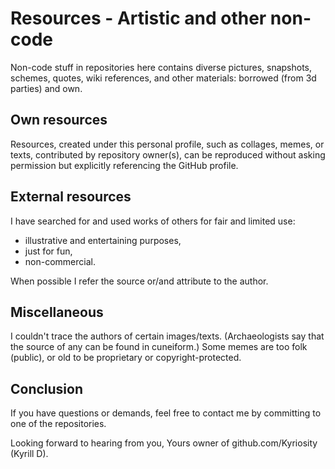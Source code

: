 # Resources - Artistic and other non-code 

Non-code stuff in repositories here contains diverse pictures, snapshots, schemes, quotes, wiki references, and other materials: borrowed (from 3d parties) and own.

## Own resources

Resources, created under this personal profile, such as collages, memes, or texts, contributed by repository owner(s), can be reproduced without asking permission but explicitly referencing the GitHub profile.

## External resources

I have searched for and used works of others for fair and limited use:

* illustrative and entertaining purposes,
* just for fun,
* non-commercial.

When possible I refer the source or/and attribute to the author.

## Miscellaneous

I couldn't trace the authors of certain images/texts. (Archaeologists say that the source of any can be found in cuneiform.) 
Some memes are too folk (public), or old to be proprietary or copyright-protected.

## Conclusion

If you have questions or demands, feel free to contact me by committing to one of the repositories.

Looking forward to hearing from you, 
Yours owner of github.com/Kyriosity (Kyrill D).
